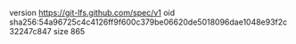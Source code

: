 version https://git-lfs.github.com/spec/v1
oid sha256:54a96725c4c4126ff9f600c379be06620de5018096dae1048e93f2c32247c847
size 865
